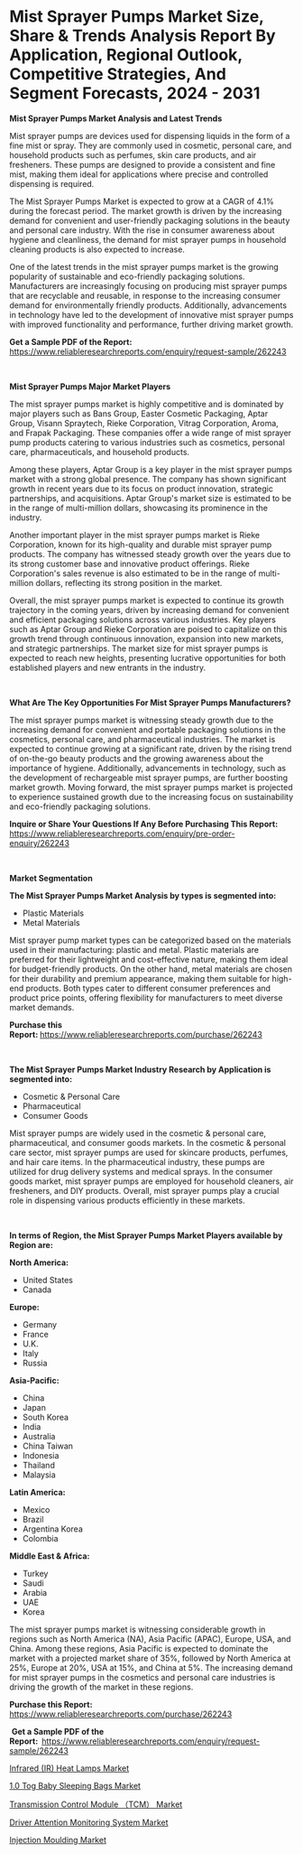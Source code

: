 <p><h1>Mist Sprayer Pumps Market Size, Share & Trends Analysis Report By Application, Regional Outlook, Competitive Strategies, And Segment Forecasts, 2024 - 2031</h1></p><p><strong>Mist Sprayer Pumps Market Analysis and Latest Trends</strong></p>
<p><p>Mist sprayer pumps are devices used for dispensing liquids in the form of a fine mist or spray. They are commonly used in cosmetic, personal care, and household products such as perfumes, skin care products, and air fresheners. These pumps are designed to provide a consistent and fine mist, making them ideal for applications where precise and controlled dispensing is required.</p><p>The Mist Sprayer Pumps Market is expected to grow at a CAGR of 4.1% during the forecast period. The market growth is driven by the increasing demand for convenient and user-friendly packaging solutions in the beauty and personal care industry. With the rise in consumer awareness about hygiene and cleanliness, the demand for mist sprayer pumps in household cleaning products is also expected to increase.</p><p>One of the latest trends in the mist sprayer pumps market is the growing popularity of sustainable and eco-friendly packaging solutions. Manufacturers are increasingly focusing on producing mist sprayer pumps that are recyclable and reusable, in response to the increasing consumer demand for environmentally friendly products. Additionally, advancements in technology have led to the development of innovative mist sprayer pumps with improved functionality and performance, further driving market growth.</p></p>
<p><strong>Get a Sample PDF of the Report:&nbsp;</strong> <a href="https://www.reliableresearchreports.com/enquiry/request-sample/262243">https://www.reliableresearchreports.com/enquiry/request-sample/262243</a></p>
<p>&nbsp;</p>
<p><strong>Mist Sprayer Pumps Major Market Players</strong></p>
<p><p>The mist sprayer pumps market is highly competitive and is dominated by major players such as Bans Group, Easter Cosmetic Packaging, Aptar Group, Visann Spraytech, Rieke Corporation, Vitrag Corporation, Aroma, and Frapak Packaging. These companies offer a wide range of mist sprayer pump products catering to various industries such as cosmetics, personal care, pharmaceuticals, and household products.</p><p>Among these players, Aptar Group is a key player in the mist sprayer pumps market with a strong global presence. The company has shown significant growth in recent years due to its focus on product innovation, strategic partnerships, and acquisitions. Aptar Group's market size is estimated to be in the range of multi-million dollars, showcasing its prominence in the industry.</p><p>Another important player in the mist sprayer pumps market is Rieke Corporation, known for its high-quality and durable mist sprayer pump products. The company has witnessed steady growth over the years due to its strong customer base and innovative product offerings. Rieke Corporation's sales revenue is also estimated to be in the range of multi-million dollars, reflecting its strong position in the market.</p><p>Overall, the mist sprayer pumps market is expected to continue its growth trajectory in the coming years, driven by increasing demand for convenient and efficient packaging solutions across various industries. Key players such as Aptar Group and Rieke Corporation are poised to capitalize on this growth trend through continuous innovation, expansion into new markets, and strategic partnerships. The market size for mist sprayer pumps is expected to reach new heights, presenting lucrative opportunities for both established players and new entrants in the industry.</p></p>
<p>&nbsp;</p>
<p><strong>What Are The Key Opportunities For Mist Sprayer Pumps Manufacturers?</strong></p>
<p><p>The mist sprayer pumps market is witnessing steady growth due to the increasing demand for convenient and portable packaging solutions in the cosmetics, personal care, and pharmaceutical industries. The market is expected to continue growing at a significant rate, driven by the rising trend of on-the-go beauty products and the growing awareness about the importance of hygiene. Additionally, advancements in technology, such as the development of rechargeable mist sprayer pumps, are further boosting market growth. Moving forward, the mist sprayer pumps market is projected to experience sustained growth due to the increasing focus on sustainability and eco-friendly packaging solutions.</p></p>
<p><strong>Inquire or Share Your Questions If Any Before Purchasing This Report:</strong> <a href="https://www.reliableresearchreports.com/enquiry/pre-order-enquiry/262243">https://www.reliableresearchreports.com/enquiry/pre-order-enquiry/262243</a></p>
<p>&nbsp;</p>
<p><strong>Market Segmentation</strong></p>
<p><strong>The Mist Sprayer Pumps Market Analysis by types is segmented into:</strong></p>
<p><ul><li>Plastic Materials</li><li>Metal Materials</li></ul></p>
<p><p>Mist sprayer pump market types can be categorized based on the materials used in their manufacturing: plastic and metal. Plastic materials are preferred for their lightweight and cost-effective nature, making them ideal for budget-friendly products. On the other hand, metal materials are chosen for their durability and premium appearance, making them suitable for high-end products. Both types cater to different consumer preferences and product price points, offering flexibility for manufacturers to meet diverse market demands.</p></p>
<p><strong>Purchase this Report:&nbsp;</strong><a href="https://www.reliableresearchreports.com/purchase/262243">https://www.reliableresearchreports.com/purchase/262243</a></p>
<p>&nbsp;</p>
<p><strong>The Mist Sprayer Pumps Market Industry Research by Application is segmented into:</strong></p>
<p><ul><li>Cosmetic & Personal Care</li><li>Pharmaceutical</li><li>Consumer Goods</li></ul></p>
<p><p>Mist sprayer pumps are widely used in the cosmetic & personal care, pharmaceutical, and consumer goods markets. In the cosmetic & personal care sector, mist sprayer pumps are used for skincare products, perfumes, and hair care items. In the pharmaceutical industry, these pumps are utilized for drug delivery systems and medical sprays. In the consumer goods market, mist sprayer pumps are employed for household cleaners, air fresheners, and DIY products. Overall, mist sprayer pumps play a crucial role in dispensing various products efficiently in these markets.</p></p>
<p>&nbsp;</p>
<p><strong>In terms of Region, the Mist Sprayer Pumps Market Players available by Region are:</strong></p>
<p>
    <p> <strong> North America: </strong>
        <ul>
            <li>United States</li>
            <li>Canada</li>
        </ul>
        </p> 
    <p> <strong> Europe: </strong>
        <ul>
            <li>Germany</li>
            <li>France</li>
            <li>U.K.</li>
            <li>Italy</li>
            <li>Russia</li>
        </ul>
        </p> 
    <p> <strong> Asia-Pacific: </strong>
        <ul>
            <li>China</li>
            <li>Japan</li>
            <li>South Korea</li>
            <li>India</li>
            <li>Australia</li>
            <li>China Taiwan</li>
            <li>Indonesia</li>
            <li>Thailand</li>
            <li>Malaysia</li>
        </ul>
        </p> 
    <p> <strong> Latin America: </strong>
        <ul>
            <li>Mexico</li>
            <li>Brazil</li>
            <li>Argentina Korea</li>
            <li>Colombia</li>
        </ul>
        </p> 
    <p> <strong> Middle East & Africa: </strong>
        <ul>
            <li>Turkey</li>
            <li>Saudi</li>
            <li>Arabia</li>
            <li>UAE</li>
            <li>Korea</li>
        </ul>
    </p>
    </p>
<p><p>The mist sprayer pumps market is witnessing considerable growth in regions such as North America (NA), Asia Pacific (APAC), Europe, USA, and China. Among these regions, Asia Pacific is expected to dominate the market with a projected market share of 35%, followed by North America at 25%, Europe at 20%, USA at 15%, and China at 5%. The increasing demand for mist sprayer pumps in the cosmetics and personal care industries is driving the growth of the market in these regions.</p></p>
<p><strong>Purchase this Report: </strong><a href="https://www.reliableresearchreports.com/purchase/262243">https://www.reliableresearchreports.com/purchase/262243</a></p>
<p>&nbsp;<strong>Get a Sample PDF of the Report:&nbsp;&nbsp;</strong><a href="https://www.reliableresearchreports.com/enquiry/request-sample/262243">https://www.reliableresearchreports.com/enquiry/request-sample/262243</a></p>
<p><strong></strong></p>
<p><p><a href="https://github.com/eeaveuhhh/Market-Research-Report-List-1/blob/main/infrared-ir-heat-lamps-market.md">Infrared (IR) Heat Lamps Market</a></p><p><a href="https://view.publitas.com/reportprime-1/1-0-tog-baby-sleeping-bags-market-research-report-reveals-the-latest-trends-and-opportunities-of-this-market-for-period-from-2024-2031/">1.0 Tog Baby Sleeping Bags Market</a></p><p><a href="https://simplistic-meeting-7ee.notion.site/Transmission-Control-Module-TCM-Market-Size-Evaluating-its-Market-Trends-Growth-and-Projections-22fc75bc18d4477789be1625092d3bfb">Transmission Control Module （TCM） Market</a></p><p><a href="https://view.publitas.com/reportprime-1/driver-attention-monitoring-system-market-share-market-new-trends-analysis-report-by-type-by-application-by-end-use-by-region-and-segment-forecasts-2024-2031/">Driver Attention Monitoring System Market</a></p><p><a href="https://github.com/brentleyjimmiealvaradoz4l1rea/Market-Research-Report-List-1/blob/main/injection-moulding-market.md">Injection Moulding Market</a></p></p>